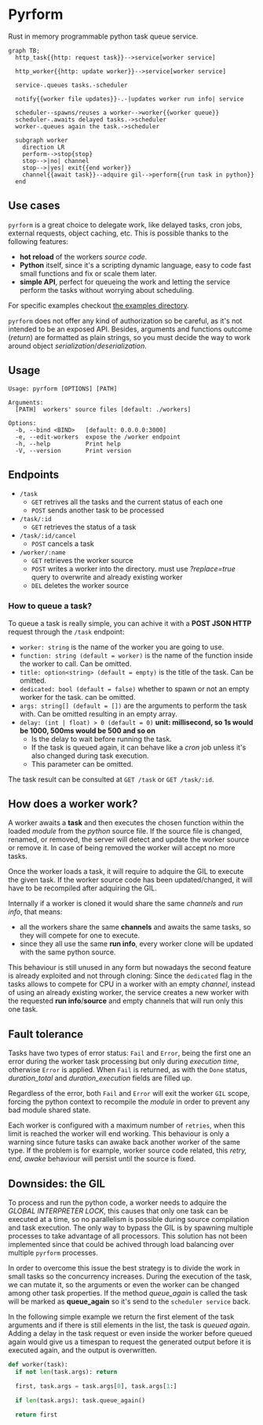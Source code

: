 # Pyrform

Rust in memory programmable python task queue service.

```mermaid
graph TB;
  http_task{{http: request task}}-->service[worker service]

  http_worker{{http: update worker}}-->service[worker service]

  service-.queues tasks.-scheduler

  notify{{worker file updates}}-.-|updates worker run info| service

  scheduler--spawns/reuses a worker-->worker{{worker queue}}
  scheduler-.awaits delayed tasks.->scheduler
  worker-.queues again the task.->scheduler

  subgraph worker
    direction LR
    perform-->stop{stop}
    stop-->|no| channel
    stop-->|yes| exit{{end worker}}
    channel{{await task}}--adquire gil-->perform{{run task in python}}
  end
```

## Use cases

`pyrform` is a great choice to delegate work, like delayed tasks, cron jobs, external requests, object caching, etc. This is possible thanks to the following features:
- **hot reload** of the workers *source code*.
- **Python** itself, since it's a scripting dynamic language, easy to code fast small functions and fix or scale them later.
- **simple API**, perfect for queueing the work and letting the service perform the tasks without worrying about scheduling.

For specific examples checkout [the examples directory](examples).

`pyrform` does not offer any kind of authorization so be careful, as it's not intended to be an exposed API. Besides, arguments and functions outcome (*return*) are
formatted as plain strings, so you must decide the way to work around object *serialization*/*deserialization*.

## Usage

```
Usage: pyrform [OPTIONS] [PATH]

Arguments:
  [PATH]  workers' source files [default: ./workers]

Options:
  -b, --bind <BIND>   [default: 0.0.0.0:3000]
  -e, --edit-workers  expose the /worker endpoint
  -h, --help          Print help
  -V, --version       Print version
```

## Endpoints

- `/task`
  - `GET` retrives all the tasks and the current status of each one
  - `POST` sends another task to be processed
- `/task/:id`
  - `GET` retrieves the status of a task
- `/task/:id/cancel`
  - `POST` cancels a task
- `/worker/:name`
  - `GET` retrieves the worker source
  - `POST` writes a worker into the directory. must use *?replace=true* query to overwrite and already existing worker
  - `DEL` deletes the worker source

### How to queue a task?

To queue a task is really simple, you can achive it with a **POST JSON HTTP** request through the `/task` endpoint:

- `worker: string` is the name of the worker you are going to use.
- `function: string (default = worker)` is the name of the function inside the worker to call. Can be omitted.
- `title: option<string> (default = empty)` is the title of the task. Can be omitted.
- `dedicated: bool (default = false)` whether to spawn or not an empty worker for the task. can be omitted.
- `args: string[] (default = [])` are the arguments to perform the task with. Can be omitted resulting in an empty array.
- `delay: (int | float) > 0 (default = 0)` **unit: millisecond, so 1s would be 1000, 500ms would be 500 and so on**
  - Is the delay to wait before running the task.
  - If the task is queued again, it can behave like a *cron* job unless it's also changed during task execution.
  - This parameter can be omitted.

The task result can be consulted at `GET /task` or `GET /task/:id`.

## How does a worker work?

A worker awaits a **task** and then executes the chosen function within the loaded *module* from the *python* source file. If the source file is changed, renamed, or removed, the server will detect and update the worker source or remove it. In case of being removed the worker will accept no more tasks.

Once the worker loads a task, it will require to adquire the GIL to execute the given task. If the worker source code has been updated/changed, it will have to be recompiled after adquiring the GIL.

Internally if a worker is cloned it would share the same *channels* and *run info*, that means:
- all the workers share the same **channels** and awaits the same tasks, so they will compete for one to execute.
- since they all use the same **run info**, every worker clone will be updated with the same python source.
  
This behaviour is still unused in any form but nowadays the second feature is already exploited and not through cloning: Since the `dedicated` flag in the tasks allows to compete for CPU in a worker with an empty *channel*, instead of using an already existing worker, the service creates a new worker with the requested **run info**/**source** and empty channels that will run only this one task.

## Fault tolerance

Tasks have two types of error status: `Fail` and `Error`, being the first one an error during the worker task processing but only during *execution time*, otherwise `Error` is applied. When `Fail` is returned, as with the `Done` status, *duration_total* and *duration_execution* fields are filled up.

Regardless of the error, both `Fail` and `Error` will exit the worker `GIL` scope, forcing the python context to recompile the *module* in order to prevent any bad module shared state.

Each worker is configured with a maximum number of `retries`, when this limit is reached the worker will end working. This behaviour is only a warning since future tasks can awake back another worker of the same type. If the problem is for example, worker source code related, this *retry, end, awake* behaviour will persist until the source is fixed.

## Downsides: the GIL

To process and run the python code, a worker needs to adquire the *GLOBAL INTERPRETER LOCK*, this causes that only one task can be executed at a time, so no parallelism is possible during source compilation and task execution. The only way to bypass the GIL is by spawning multiple processes to take advantage of all processors. This solution has not been implemented since that could be achived through load balancing over multiple `pyrform` processes.

In order to overcome this issue the best strategy is to divide the work in small tasks so the concurrency increases. During the execution of the task, we can mutate it, so the arguments or even the worker can be changed among other task properties. If the method *queue_again* is called the task will be marked as **queue_again** so it's send to the `scheduler service` back.

In the following simple example we return the first element of the task arguments and if there is still elements in the list, the task is *queued again*. Adding a delay in the task request or even inside the worker before queued again would give us a timespan to request the generated output before it is executed again, and the output is overwritten. 
```python
def worker(task):
  if not len(task.args): return

  first, task.args = task.args[0], task.args[1:]

  if len(task.args): task.queue_again()

  return first
```